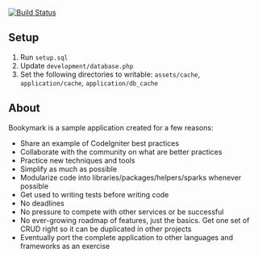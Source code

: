 [![Build Status](https://secure.travis-ci.org/mikedfunk/bookymark.png?branch=master)](http://travis-ci.org/mikedfunk/bookymark)

Setup
----------------

1. Run ```setup.sql``` 
2. Update ```development/database.php```
3. Set the following directories to writable: ```assets/cache```, ```application/cache```, ```application/db_cache```

About
----------------

Bookymark is a sample application created for a few reasons:

* Share an example of CodeIgniter best practices
* Collaborate with the community on what are better practices
* Practice new techniques and tools
* Simplify as much as possible
* Modularize code into libraries/packages/helpers/sparks whenever possible
* Get used to writing tests before writing code
* No deadlines
* No pressure to compete with other services or be successful
* No ever-growing roadmap of features, just the basics. Get one set of CRUD right so it can be duplicated in other projects
* Eventually port the complete application to other languages and frameworks as an exercise